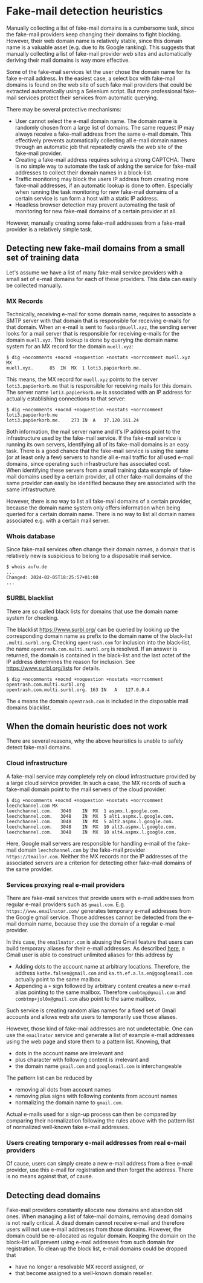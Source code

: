 # Fake-mail detection heuristics

Manually collecting a list of fake-mail domains is a cumbersome task, since the fake-mail providers keep changing their domains to fight blocking. 
However, their web domain name is relatively stable, since this domain name is a valuable asset (e.g. due to its Google ranking). 
This suggests that manually collecting a list of fake-mail provider web sites and automatically deriving their mail domains is way more effective.

Some of the fake-mail services let the user chose the domain name for its fake e-mail address. 
In the easiest case, a select box with fake-mail domains is found on the web site of such fake mail providers that could be extracted automatically using a Selenium script.
But more professional fake-mail services protect their services from automatic querying. 

There may be several protective mechanisms:
* User cannot select the e-mail domain name. 
  The domain name is randomly chosen from a large list of domains. 
  The same request IP may always receive a fake-mail address from the same e-mail domain.
  This effectively prevents automatically collecting all e-mail domain names through an automatic job that repeatedly crawls the web site of the fake-mail provider.
* Creating a fake-mail address requires solving a strong CAPTCHA. 
  There is no simple way to automate the task of asking the service for fake-mail addresses to collect their domain names in a block-list.
* Traffic monitoring may block the users IP address from creating more fake-mail addresses, if an automatic lookup is done to often.
  Especially when running the task monitoring for new fake-mail domains of a certain service is run form a host with a static IP address.
* Headless browser detection may prevent automating the task of monitoring for new fake-mail domains of a certain provider at all.
   
However, manually creating some fake-mail addresses from a fake-mail provider is a relatively simple task.

## Detecting new fake-mail domains from a small set of training data

Let's assume we have a list of many fake-mail service providers with a small set of e-mail domains for each of these providers. 
This data can easily be collected manually.

### MX Records 

Technically, receiving e-mail for some domain name, requires to associate a SMTP server with that domain that is responsible for receiving e-mails for that domain.
When an e-mail is sent to `foobar@muell.xyz`, the sending server looks for a mail server that is responsible for receiving e-mails for the domain `muell.xyz`. 
This lookup is done by querying the domain name system for an MX record for the domain `muell.xyz`:

```
$ dig +nocomments +nocmd +noquestion +nostats +norrcomment muell.xyz MX
muell.xyz.		85	IN	MX	1 loti3.papierkorb.me.
```

This means, the MX record for `muell.xyz` points to the server `loti3.papierkorb.me` that is responsible for receiving mails for this domain. 
The server name `loti3.papierkorb.me` is associated with an IP address for actually establishing connections to that server:

```
$ dig +nocomments +nocmd +noquestion +nostats +norrcomment loti3.papierkorb.me
loti3.papierkorb.me.	273	IN	A	37.120.161.24
```

Both information, the mail server name and it's IP address point to the infrastructure used by the fake-mail service. 
If the fake-mail service is running its own servers, identifying all of its fake-mail domains is an easy task.
There is a good chance that the fake-mail service is using the same (or at least only a few) servers to handle all e-mail traffic for all used e-mail domains, since operating such infrastructure has associated cost.  
When identifying these servers from a small training data example of fake-mail domains used by a certain provider, all other fake-mail domains of the same provider can easily be identified because they are associated with the same infrastructure.   

However, there is no way to list all fake-mail domains of a certain provider, because the domain name system only offers information when being queried for a certain domain name. 
There is no way to list all domain names associated e.g. with a certain mail server.

### Whois database

Since fake-mail services often change their domain names, a domain that is relatively new is suspicious to belong to a disposable mail service.

```
$ whois aufu.de
...
Changed: 2024-02-05T18:25:57+01:00
...
```

### SURBL blacklist

There are so called black lists for domains that use the domain name system for checking. 

The blacklist https://www.surbl.org/ can be queried by looking up the corresponding domain name as prefix to the domain name of the black-list `.multi.surbl.org`.
Checking `opentrash.com` for inclusion into the black-list, the name `opentrash.com.multi.surbl.org` is resolved. 
If an answer is returned, the domain is contained in the black-list and the last octet of the IP address determines the reason for inclusion.
See https://www.surbl.org/lists for details.

```
$ dig +nocomments +nocmd +noquestion +nostats +norrcomment opentrash.com.multi.surbl.org
opentrash.com.multi.surbl.org. 163 IN	A	127.0.0.4
```

The `4` means the domain `opentrash.com` is included in the disposable mail domains blacklist. 


## When the domain heuristic does not work

There are several reasons, why the above heuristics is unable to safely detect fake-mail domains. 

### Cloud infrastructure

A fake-mail service may completely rely on cloud infrastructure provided by a large cloud service provider.
In such a case, the MX records of such a fake-mail domain point to the mail servers of the cloud provider:

```
$ dig +nocomments +nocmd +noquestion +nostats +norrcomment leechchannel.com MX
leechchannel.com.	3048	IN	MX	1 aspmx.l.google.com.
leechchannel.com.	3048	IN	MX	5 alt1.aspmx.l.google.com.
leechchannel.com.	3048	IN	MX	5 alt2.aspmx.l.google.com.
leechchannel.com.	3048	IN	MX	10 alt3.aspmx.l.google.com.
leechchannel.com.	3048	IN	MX	10 alt4.aspmx.l.google.com.
```

Here, Google mail servers are responsible for handling e-mail of the fake-mail domain `leechchannel.com` by the fake-mail provider `https://tmailor.com`.
Neither the MX records nor the IP addresses of the associated servers are a criterion for detecting other fake-mail domains of the same provider.

### Services proxying real e-mail providers

There are fake-mail services that provide users with e-mail addresses from regular e-mail providers such as `gmail.com`. 
E.g. `https://www.emailnator.com/` generates temporary e-mail addresses from the Google gmail service.
Those addresses cannot be detected from the e-mail domain name, because they use the domain of a regular e-mail provider.

In this case, the `emailnator.com` is abusing the Gmail feature that users can build temporary aliases for their e-mail addresses. 
As described [here](https://www.lifewire.com/create-gmail-alias-4580315), a Gmail user is able to construct unlimited aliases for this address by

* Adding dots to the account name at arbitrary locations. Therefore, the address `kathe.falsen@gmail.com` and `ka.th.ef.a.ls.en@googlemail.com` actually point to the same mailbox.
* Appending a `+` sign followed by arbitrary content creates a new e-mail alias pointing to the same mailbox. Therefore `combtmp@gmail.com` and `combtmp+jol0x@gmail.com` also point to the same mailbox.

Such service is creating random alias names for a fixed set of Gmail accounts and allows web site users to temporarily use those aliases.

However, those kind of fake-mail addresses are not undetectable. 
One can use the `emailnator` service and generate a list of example e-mail addresses using the web page and store them to a pattern list.
Knowing, that 

* dots in the account name are irrelevant and
* plus character with following content is irrelevant and
* the domain name `gmail.com` and `googlemail.com` is interchangeable

The pattern list can be reduced by 

* removing all dots from account names
* removing plus signs with following contents from account names
* normalizing the domain name to `gmail.com`.

Actual e-mails used for a sign-up process can then be compared by comparing their normalization following the rules above with the pattern list of normalized well-known fake e-mail addresses.

### Users creating temporary e-mail addresses from real e-mail providers

Of cause, users can simply create a new e-mail address from a free e-mail provider, use this e-mail for registration and then forget the address. 
There is no means against that, of cause.

## Detecting dead domains

Fake-mail providers constantly allocate new domains and abandon old ones. 
When managing a list of fake-mail domains, removing dead domains is not really critical.
A dead domain cannot receive e-mail and therefore users will not use e-mail addresses from those domains. 
However, the domain could be re-allocated as regular domain. 
Keeping the domain on the block-list will prevent using e-mail addresses from such domain for registration.
To clean up the block list, e-mail domains could be dropped that

 * have no longer a resolvable MX record assigned, or 
 * that become assigned to a well-known domain reseller.

